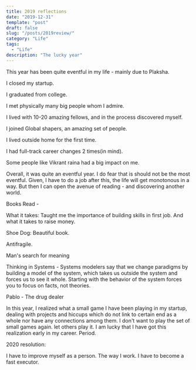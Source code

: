 ```yaml
---
title: 2019 reflections
date: "2019-12-31"
template: "post"
draft: false
slug: "/posts/2019review/"
category: "Life"
tags:
  - "Life"
description: "The lucky year"
---
```


This year has been quite eventful in my life - mainly due to Plaksha. 

I closed my startup.

I graduated from college.

I met physically many big people whom I admire. 

I lived with 10-20 amazing fellows, and in the process discovered myself. 

I joined Global shapers, an amazing set of people.

I lived outside home for the first time. 

I had full-track career changes 2 times(in mind).

Some people like Vikrant raina had a big impact on me. 

Overall, it was quite an eventful year. I do fear that is should not be the most eventful. Given, I have to do a job after this, the life will get monotonous in a way. But then I can open the avenue of reading - and discovering another world. 

Books Read - 

What it takes: Taught me the importance of building skills in first job. And what it takes to raise money. 

Shoe Dog: Beautiful book.

Antifragile.

Man's search for meaning  

Thinking in Systems - Systems modelers say that we change paradigms by building a model of the system, which takes us outside the system and forces us to see it whole. Starting with the behavior of the system forces you to focus on facts, not theories.

Pablo - The drug dealer

In this year, I realized what a small game I have been playing in my startup, dealing with projects and hiccups which do not link to certain end as a whole nor have any connections among them. I don't want to play the set of small games again. let others play it. I am lucky that I have got this realization early in my career. Period.

2020 resolution: 

I have to improve myself as a person. The way I work. I have to become a fast executor. 